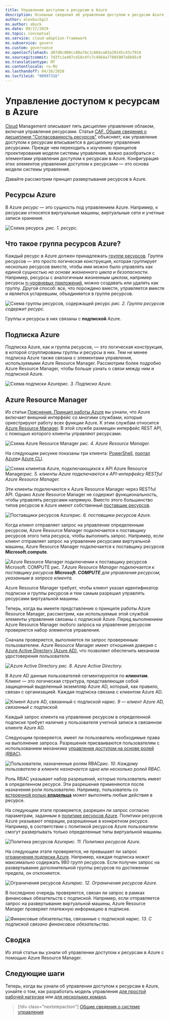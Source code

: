 ```yaml
---
title: Управление доступом к ресурсам в Azure
description: Основные сведения об управлении доступом к ресурсам Azure, такие как Azure Resource Manager, подписки, группы ресурсов и ресурсы.
author: alexbuckgit
ms.author: abuck
ms.date: 09/17/2019
ms.topic: conceptual
ms.service: cloud-adoption-framework
ms.subservice: govern
ms.custom: governance
ms.openlocfilehash: d07d0c000cc80a74c1c604ca03a20145c43cf916
ms.sourcegitcommit: 7d3fc1e407cd18c4fc7c4964a77885907a9b85c0
ms.translationtype: MT
ms.contentlocale: ru-RU
ms.lasthandoff: 04/16/2020
ms.locfileid: "80997316"
---
```

# <a name="resource-access-management-in-azure"></a>Управление доступом к ресурсам в Azure

[Cloud](../index.md) Management описывает пять дисциплин управления облаком, включая управление ресурсами. Статья [CAF. Общие сведения о дисциплине "Согласованность ресурсов"](./index.md) объясняет, как управление доступом к ресурсам вписывается в дисциплину управления ресурсами. Прежде чем переходить к изучению принципов проектирования модели системы управления, важно разобраться с элементами управления доступом к ресурсам в Azure. Конфигурация этих элементов управления доступом к ресурсами — это основа модели системы управления.

Давайте рассмотрим принцип развертывания ресурсов в Azure.

<!-- markdownlint-disable MD026 -->

## <a name="what-is-an-azure-resource"></a>Ресурсы Azure

В Azure _ресурс_ — это сущность под управлением Azure. Например, к ресурсам относятся виртуальные машины, виртуальные сети и учетные записи хранения.

![Схема ресурса](../../_images/govern/design/governance-1-9.png)
,*рис. 1. ресурс.*

## <a name="what-is-an-azure-resource-group"></a>Что такое группа ресурсов Azure?

Каждый ресурс в Azure должен принадлежать [группе ресурсов](https://docs.microsoft.com/azure/azure-resource-manager/management/overview#resource-groups). Группа ресурсов — это просто логическая конструкция, которая группирует несколько ресурсов вместе, чтобы ими можно было управлять как единой сущностью _на основе жизненного цикла и безопасности_. Например, ресурсы с аналогичным жизненным циклом, например ресурсы [n-уровневых приложений](https://docs.microsoft.com/azure/architecture/guide/architecture-styles/n-tier), можно создавать или удалять как группу. Другой способ: все, что порождено вместе, управляется вместе и является устаревшим, объединяется в группе ресурсов.

![Схема группы ресурсов, содержащей ресурс](../../_images/govern/design/governance-1-10.png)
*рис. 2. Группа ресурсов содержит ресурс.*

Группы и ресурсы в них связаны с **подпиской** Azure.

## <a name="what-is-an-azure-subscription"></a>Подписка Azure

Подписка Azure, как и группа ресурсов, — это логическая конструкция, в которой сгруппированы группы и ресурсы в них. Тем не менее подписка Azure также связана с элементами управления, используемыми Azure Resource Manager. Рассмотрим более подробно Azure Resource Manager, чтобы больше узнать о связи между ним и подпиской Azure.

![Схема подписки](../../_images/govern/design/governance-1-11.png)
Azure*рис. 3. Подписка Azure.*

## <a name="what-is-azure-resource-manager"></a>Azure Resource Manager

Из статьи [Пояснения. Принцип работы Azure](../../getting-started/what-is-azure.md) вы узнали, что Azure включает внешний интерфейс со многими службами, которые оркестрируют работу всех функции Azure. К этим службам относится [Azure Resource Manager](https://docs.microsoft.com/azure/azure-resource-manager). В этой службе размещен интерфейс REST API, с помощью которого клиенты управляют ресурсами.

![Схема Azure Resource Manager](../../_images/govern/design/governance-1-12.png)
*рис. 4. Azure Resource Manager.*

На следующем рисунке показаны три клиента: [PowerShell](https://docs.microsoft.com/powershell/azure/overview), [портал Azure](https://portal.azure.com)и [Azure CLI](https://docs.microsoft.com/cli/azure).

![Схема клиентов Azure, подключающихся к API](../../_images/govern/design/governance-1-13.png)
Azure Resource Manager*рис. 5. клиенты Azure подключаются к API-интерфейсу RESTful Azure Resource Manager.*

Эти клиенты подключаются к Azure Resource Manager через RESTful API. Однако Azure Resource Manager не содержит функциональность, чтобы управлять ресурсами напрямую. Вместо этого большинство типов ресурсов в Azure имеют собственный [поставщик ресурсов](https://docs.microsoft.com/azure/azure-resource-manager/management/overview#terminology).

![Поставщики](../../_images/govern/design/governance-1-14.png)
ресурсов Azure*рис. 6. поставщики ресурсов Azure.*

Когда клиент отправляет запрос на управление определенным ресурсом, Azure Resource Manager подключается к поставщику ресурсов этого типа ресурса, чтобы выполнить запрос. Например, если клиент отправляет запрос на управление ресурсами виртуальной машины, Azure Resource Manager подключается к поставщику ресурсов **Microsoft.compute**.

![Azure Resource Manager подключении к поставщику](../../_images/govern/design/governance-1-15.png)
ресурсов Microsoft. COMPUTE рис. 7.*Azure Resource Manager подключается к поставщику ресурсов **Microsoft. COMPUTE** для управления ресурсом, указанным в запросе клиента.*

Azure Resource Manager требует, чтобы клиент указал идентификатор подписки и группы ресурсов и тем самым разрешил управлять ресурсами виртуальной машины.

Теперь, когда вы имеете представление о принципе работы Azure Resource Manager, рассмотрим, как используемые этой службой элементы управления связаны с подпиской Azure. Перед выполнением Azure Resource Manager любого запроса на управление ресурсом проверяется набор элементов управления.

Сначала проверяется, выполняется ли запрос проверенным пользователем. Azure Resource Manager имеет отношения доверия с [Azure Active Directory (Azure AD)](https://docs.microsoft.com/azure/active-directory), что позволяет обеспечить механизм удостоверения пользователя.

![Azure Active Directory](../../_images/govern/design/governance-1-16.png)
*рис. 8. Azure Active Directory.*

В Azure AD данные пользователей сегментируются по **клиентам**. Клиент — это логическая структура, представляющая собой защищенный выделенный экземпляр Azure AD, который, как правило, связан с организацией. Каждая подписка связана с клиентом Azure AD.

![Клиент Azure AD, связанный с подпиской](../../_images/govern/design/governance-1-17.png)
на*рис. 9 — клиент Azure AD, связанный с подпиской.*

Каждый запрос клиента на управление ресурсом в определенной подписке требует наличия у пользователя учетной записи в связанном клиенте Azure AD.

Следующим проверяется, имеет ли пользователь необходимые права на выполнение запроса. Разрешения присваиваются пользователям с использованием механизма [управления доступом на основе ролей (RBAC)](https://docs.microsoft.com/azure/role-based-access-control).

![Пользователи, назначенные ролям](../../_images/govern/design/governance-1-18.png)
RBAC*рис. 10. Каждому пользователю в клиенте назначается одна или несколько ролей RBAC.*

Роль RBAC указывает набор разрешений, которые пользователь имеет в определенном ресурсе. Эти разрешения применяются после назначения роли пользователю. Например, пользователь со [встроенной ролью **владельца**](https://docs.microsoft.com/azure/role-based-access-control/built-in-roles#owner) может выполнять любые действия в ресурсе.

На следующем этапе проверяется, разрешен ли запрос согласно параметрам, заданным в [политике ресурсов Azure](https://docs.microsoft.com/azure/governance/policy). Политики ресурсов Azure указывают операции, разрешенные в конкретном ресурсе. Например, в соответствии с политикой ресурсов Azure пользователи смогут развертывать только определенные типы виртуальной машины.

![Политика](../../_images/govern/design/governance-1-19.png)
ресурсов Azure*рис. 11. Политика ресурсов Azure.*

На следующем этапе проверяется, не превышает ли запрос [ограничения подписки Azure](https://docs.microsoft.com/azure/azure-resource-manager/management/azure-subscription-service-limits). Например, каждая подписка может максимально содержать 980 групп ресурсов. Если получен запрос на развертывание дополнительной группы ресурсов по достижении предела, он отклоняется.

![Ограничения](../../_images/govern/design/governance-1-20.png)
ресурсов Azure*рис. 12. Ограничения ресурсов Azure.*

В последнюю очередь проверяется, связан ли запрос в рамках финансовых обязательств с подпиской. Например, если отправляется запрос на развертывание виртуальной машины, Azure Resource Manager проверяет платежную информацию в подписке.

![Финансовые обязательства, связанные с подпиской](../../_images/govern/design/governance-1-21.png)
на*рис. 13. С подпиской связано финансовое обязательство.*

## <a name="summary"></a>Сводка

Из этой статьи вы узнали об управлении доступом к ресурсам в Azure с помощью Azure Resource Manager.

## <a name="next-steps"></a>Следующие шаги

Теперь, когда вы узнали об управлении доступом к ресурсам в Azure, узнайте о том, как разработать модель управления [для простой рабочей нагрузки](./governance-simple-workload.md) или [для нескольких команд](./governance-multiple-teams.md).

> [!div class="nextstepaction"]
> [Общие сведения о системе управления](../index.md)
